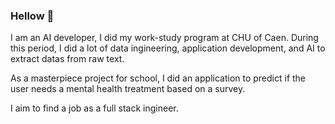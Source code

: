 ### Hellow 👋

<!--
**gdaume24/gdaume24** is a ✨ _special_ ✨ repository because its `README.md` (this file) appears on your GitHub profile.

Here are some ideas to get you started:

- 🔭 I’m currently working on ...
- 🌱 I’m currently learning ...
- 👯 I’m looking to collaborate on ...
- 🤔 I’m looking for help with ...
- 💬 Ask me about ...
- 📫 How to reach me: ...
- 😄 Pronouns: ...
- ⚡ Fun fact: ...
-->

I am an AI developer, I did my work-study program at CHU of Caen.
During this period, I did a lot of data ingineering, application development, and AI to extract datas from raw text.

As a masterpiece project for school, I did an application to predict if the user needs a mental health treatment based on a survey.

I aim to find a job as a full stack ingineer.

